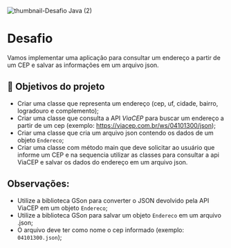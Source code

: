 ![thumbnail-Desafio Java (2)](https://user-images.githubusercontent.com/66698429/227000674-0d88d9f6-cef8-47c3-87b4-b83ff7db4a13.png)


# Desafio


Vamos implementar uma aplicação para consultar um endereço a partir de um CEP e salvar as informações em um arquivo json.


## 🔨 Objetivos do projeto

- Criar uma classe que representa um endereço (cep, uf, cidade, bairro, logradouro e complemento);
- Criar uma classe que consulta a API *ViaCEP* para buscar um endereço a partir de um cep (exemplo: https://viacep.com.br/ws/04101300/json);
- Criar uma classe que cria um arquivo json contendo os dados de um objeto `Endereco`;
- Criar uma classe com método main que deve solicitar ao usuário que informe um CEP e na sequencia utilizar as classes para consultar a api ViaCEP e salvar os dados do endereço em um arquivo json.

## Observações:
- Utilize a biblioteca GSon para converter o JSON devolvido pela API ViaCEP em um objeto `Endereco`;
- Utilize a biblioteca GSon para salvar um objeto `Endereco` em um arquivo .json;
- O arquivo deve ter como nome o cep informado (exemplo: `04101300.json`);

